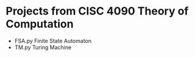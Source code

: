# Projects from CISC 4090 Theory of Computation 

- FSA.py Finite State Automaton
- TM.py Turing Machine
